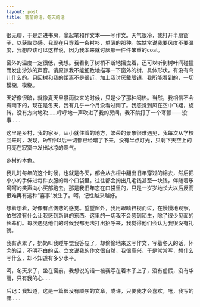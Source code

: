 ```yaml
---
layout: post
title: 窗前的话，冬天的话
---
```


很无聊，于是走进书房，拿起笔和作文本――写作文。天气很冷，我打开半扇窗子，以获取灵感。我现在只穿着一条衬衫，单薄的那种。姑姑常说我要风度不要温度，我想应该可以这样说，因为我本来就讨厌那一件件笨重的coat。
 
窗外的温度一定很低，我想。我看到了树梢不断地摇曳着，还可以听到树叶间碰撞而发出沙沙的声音。请原谅我不能细致地描写一下窗外的树，具体形状，有没有鸟儿什么的。只因树和我的距离不是很近，加上我讨厌戴眼镜，我所能看到的，一切模糊，模糊。

天好像很暗，就像夏天里暴雨快来的时候，只是少了那种闷热。当然，我相信不会有雨下的，现在是冬天，我有几乎一个月没看过雨了。我感觉到风在空中飞翔，旋转，没有方向地吹……呼呼地一声吹进了我的房间，我不禁打了一个寒颤――没事……

这里是乡村，我的家乡，从小就住着的地方，繁荣的景象很难遇见，我每次从学校回来时，发现，9点钟以后一切都已经暗了下来，没有半点灯光，只剩下天空上的月亮在寂寞中发出冰凉的寒气。

乡村的本色。

我儿时每年的这个时候，也就是冬天，都会从衣柜中翻出旧年穿过的棉衣，然后把小小的手伸进每件衣服的每个口袋里。往往都会掏出几毛钱甚至一块钱，伴随着乐呵呵的笑声向小买部跑去。那是我旧年忘在口袋里的，只是一岁岁地长大以后反而很难再有这种“喜事”发生了。呵，记性越来越好。

想着想着，好像有点伤悲的感觉。望望窗外，我用眼睛扫视而过，在慢慢地观察，依然没有什么让我感到新鲜的东西。这里的一切我不会感到陌生，除了很少见面的长辈们。每次遇见他们的时候我都无法打出招呼来，我觉得他们会认为我很没有礼貌。

我有点累了，奶奶叫我睡午觉我答应了，却偷偷地来这写作文，写着冬天的话，怀念的话，不明不白的话。立文说我的作文很自然，我很高兴，于是常常写，想什么写什么，却不知道有多少水平。

呵，冬天来了，坐在窗前，我想说的话一被我写在着本子上了，没有虚假，没有华丽，只有我的心……
 
后记：我知道，这是一篇很没有顺序的文章，或许，只要我才会喜欢，嘻，我写的嘛……